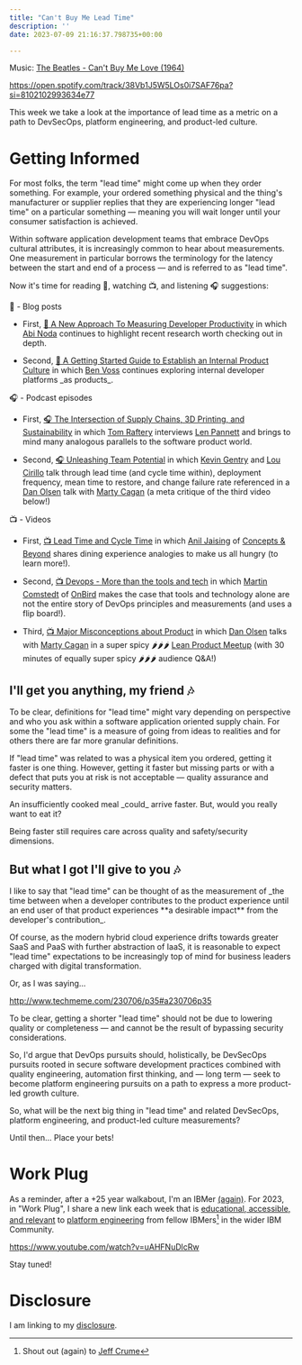 ```yaml
---
title: "Can't Buy Me Lead Time"
description: ''
date: 2023-07-09 21:16:37.798735+00:00

---
```


 

Music: [The Beatles - Can't Buy Me Love (1964)](https://www.youtube.com/watch?v=TBSpmoA8V78)

https://open.spotify.com/track/38Vb1J5W5LOs0i7SAF76pa?si=8102102993634e77

This week we take a look at the importance of lead time as a metric on a path to DevSecOps, platform engineering, and product-led culture.

# Getting Informed

For most folks, the term "lead time" might come up when they order something. For example, your ordered something physical and the thing's manufacturer or supplier replies that they are experiencing longer "lead time" on a particular something — meaning you will wait longer until your consumer satisfaction is achieved.

Within software application development teams that embrace DevOps cultural attributes, it is increasingly common to hear about measurements. One measurement in particular borrows the terminology for the latency between the start and end of a process — and is referred to as "lead time".

Now it's time for reading 📖, watching 📺, and listening 🎧 suggestions:

📖 - Blog posts

- First, [📖 A New Approach To Measuring Developer Productivity](https://newsletter.abinoda.com/p/measuring-developer-productivity) in which [Abi Noda](https://www.linkedin.com/in/abinoda/) continues to highlight recent research worth checking out in depth.

- Second, [📖 A Getting Started Guide to Establish an Internal Product Culture](https://platformengineering.substack.com/p/a-getting-started-guide-to-establish) in which [Ben Voss](https://www.linkedin.com/in/bwvoss/) continues exploring internal developer platforms \_as products\_.

🎧 - Podcast episodes

- First, [🎧 The Intersection of Supply Chains, 3D Printing, and Sustainability](https://www.digitalsupplychainpodcast.com/354320/13166690-the-intersection-of-supply-chains-3d-printing-and-sustainability-a-chat-with-len-pannett) in which [Tom Raftery](https://www.linkedin.com/in/tomraftery/) interviews [Len Pannett](https://www.linkedin.com/in/lenpannett/) and brings to mind many analogous parallels to the software product world.

- Second, [🎧 Unleashing Team Potential](https://open.spotify.com/episode/7tFrQx62ZpLKnvWwcAS6QZ?si=cYyVFrhdSnSx2WDgN8FgbA) in which [Kevin Gentry](https://www.linkedin.com/in/kevingentry/) and [Lou Cirillo](https://www.linkedin.com/in/louis-cirillo/) talk through lead time (and cycle time within), deployment frequency, mean time to restore, and change failure rate referenced in a [Dan Olsen](https://www.linkedin.com/in/danolsen98/) talk with [Marty Cagan](https://www.linkedin.com/in/cagan/) (a meta critique of the third video below!)

📺 - Videos

- First, [📺 Lead Time and Cycle Time](https://www.youtube.com/watch?v=XmMgUq-4MHw) in which [Anil Jaising](https://www.linkedin.com/in/aniljaising/) of [Concepts & Beyond](https://conceptsandbeyond.com) shares dining experience analogies to make us all hungry (to learn more!).

- Second, [📺 Devops - More than the tools and tech](https://www.youtube.com/watch?v=WwOqHjPXqQ0) in which [Martin Comstedt](https://www.linkedin.com/in/martincomstedt/) of [OnBird](https://www.onbird.se/) makes the case that tools and technology alone are not the entire story of DevOps principles and measurements (and uses a flip board!).

- Third, [📺 Major Misconceptions about Product](https://www.youtube.com/watch?v=gAUaciDqimw) in which [Dan Olsen](https://www.linkedin.com/in/danolsen98/) talks with [Marty Cagan](https://www.linkedin.com/in/cagan/) in a super spicy 🌶️🌶️🌶️ [Lean Product Meetup](https://dan-olsen.com/meetup/) (with 30 minutes of equally super spicy 🌶️🌶️🌶️ audience Q&A!)

## I'll get you anything, my friend 🎶

To be clear, definitions for "lead time" might vary depending on perspective and who you ask within a software application oriented supply chain. For some the "lead time" is a measure of going from ideas to realities and for others there are far more granular definitions.

If "lead time" was related to was a physical item you ordered, getting it faster is one thing. However, getting it faster but missing parts or with a defect that puts you at risk is not acceptable — quality assurance and security matters.

An insufficiently cooked meal \_could\_ arrive faster. But, would you really want to eat it?

Being faster still requires care across quality and safety/security dimensions. 

## But what I got I'll give to you 🎶

I like to say that "lead time" can be thought of as the measurement of \_the time between when a developer contributes to the product experience until an end user of that product experiences \*\*a desirable impact\*\* from the developer's contribution\_. 

Of course, as the modern hybrid cloud experience drifts towards greater SaaS and PaaS with further abstraction of IaaS, it is reasonable to expect "lead time" expectations to be increasingly top of mind for business leaders charged with digital transformation.

Or, as I was saying...



http://www.techmeme.com/230706/p35#a230706p35

To be clear, getting a shorter "lead time" should not be due to lowering quality or completeness — and cannot be the result of bypassing security considerations. 

So, I'd argue that DevOps pursuits should, holistically, be DevSecOps pursuits rooted in secure software development practices combined with quality engineering, automation first thinking, and — long term — seek to become platform engineering pursuits on a path to express a more product-led growth culture.

So, what will be the next big thing in "lead time" and related DevSecOps, platform engineering, and product-led culture measurements?

Until then… Place your bets!

# Work Plug

As a reminder, after a +25 year walkabout, I'm an IBMer [(again)](https://jaycuthrell.com/about/). For 2023, in "Work Plug", I share a new link each week that is [educational, accessible, and relevant](https://www.youtube.com/watch?v=uAHFNuDlcRw) to [platform engineering](https://www.ibm.com/consulting/platform-engineering-services) from fellow IBMers[^IBMer] in the wider IBM Community.

https://www.youtube.com/watch?v=uAHFNuDlcRw

Stay tuned!

# Disclosure

I am linking to my [disclosure](https://jaycuthrell.com/disclosure/).

[^IBMer]: Shout out (again) to [Jeff Crume](https://www.linkedin.com/in/jeffcrume/)